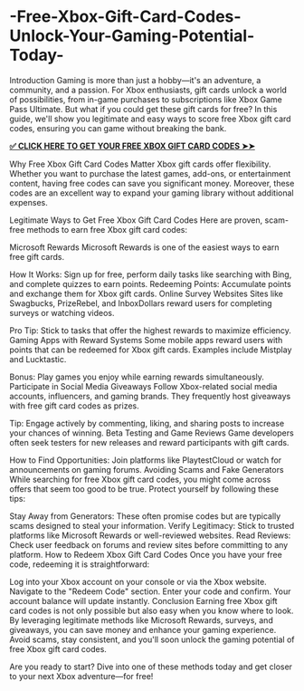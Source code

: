 # -Free-Xbox-Gift-Card-Codes-Unlock-Your-Gaming-Potential-Today-
Introduction
Gaming is more than just a hobby—it's an adventure, a community, and a passion. For Xbox enthusiasts, gift cards unlock a world of possibilities, from in-game purchases to subscriptions like Xbox Game Pass Ultimate. But what if you could get these gift cards for free? In this guide, we'll show you legitimate and easy ways to score free Xbox gift card codes, ensuring you can game without breaking the bank.

**[✅ CLICK HERE TO GET YOUR FREE XBOX GIFT CARD CODES ➤➤](https://myusoffer.xyz/all-gift-card-2/)**

Why Free Xbox Gift Card Codes Matter
Xbox gift cards offer flexibility. Whether you want to purchase the latest games, add-ons, or entertainment content, having free codes can save you significant money. Moreover, these codes are an excellent way to expand your gaming library without additional expenses.

Legitimate Ways to Get Free Xbox Gift Card Codes
Here are proven, scam-free methods to earn free Xbox gift card codes:

Microsoft Rewards
Microsoft Rewards is one of the easiest ways to earn free gift cards.

How It Works: Sign up for free, perform daily tasks like searching with Bing, and complete quizzes to earn points.
Redeeming Points: Accumulate points and exchange them for Xbox gift cards.
Online Survey Websites
Sites like Swagbucks, PrizeRebel, and InboxDollars reward users for completing surveys or watching videos.

Pro Tip: Stick to tasks that offer the highest rewards to maximize efficiency.
Gaming Apps with Reward Systems
Some mobile apps reward users with points that can be redeemed for Xbox gift cards. Examples include Mistplay and Lucktastic.

Bonus: Play games you enjoy while earning rewards simultaneously.
Participate in Social Media Giveaways
Follow Xbox-related social media accounts, influencers, and gaming brands. They frequently host giveaways with free gift card codes as prizes.

Tip: Engage actively by commenting, liking, and sharing posts to increase your chances of winning.
Beta Testing and Game Reviews
Game developers often seek testers for new releases and reward participants with gift cards.

How to Find Opportunities: Join platforms like PlaytestCloud or watch for announcements on gaming forums.
Avoiding Scams and Fake Generators
While searching for free Xbox gift card codes, you might come across offers that seem too good to be true. Protect yourself by following these tips:

Stay Away from Generators: These often promise codes but are typically scams designed to steal your information.
Verify Legitimacy: Stick to trusted platforms like Microsoft Rewards or well-reviewed websites.
Read Reviews: Check user feedback on forums and review sites before committing to any platform.
How to Redeem Xbox Gift Card Codes
Once you have your free code, redeeming it is straightforward:

Log into your Xbox account on your console or via the Xbox website.
Navigate to the "Redeem Code" section.
Enter your code and confirm. Your account balance will update instantly.
Conclusion
Earning free Xbox gift card codes is not only possible but also easy when you know where to look. By leveraging legitimate methods like Microsoft Rewards, surveys, and giveaways, you can save money and enhance your gaming experience. Avoid scams, stay consistent, and you'll soon unlock the gaming potential of free Xbox gift card codes.

Are you ready to start? Dive into one of these methods today and get closer to your next Xbox adventure—for free!
